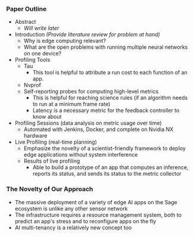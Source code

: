 ### Paper Outline

- Abstract
  - *Will write later*
- Introduction *(Provide literature review for problem at hand)*
  - Why is edge computing relevant?
  - What are the open problems with running multiple neural networks on one device?
- Profiling Tools
  - Tau
    - This tool is helpful to attribute a run cost to each function of an app.
  - Nvprof
  - Self-reporting probes for computing high-level metrics
    - This is helpful for reaching science rules (if an algorithm needs to run at a minimum frame rate)
    - Latency is a necessary metric for the feedback controller to know about
- Profiling Sessions (data analysis on metric usage over time)
  - Automated with Jenkins, Docker, and complete on Nvidia NX hardware
- Live Profiling (real-time planning)
  - Emphasize the novelty of a scientist-friendly framework to deploy edge applications without system interference
  - Results of live profiling
    - Able to build a prototype of an app that computes an inference, reports its status, and sends its status to the metric collector



### The Novelty of Our Approach

- The massive deployment of a variety of edge AI apps on the Sage ecosystem is unlike any other sensor network
- The infrastructure requires a resource management system, both to predict an app's stress and to reconfigure apps on the fly
- AI multi-tenancy is a relatively new concept too

